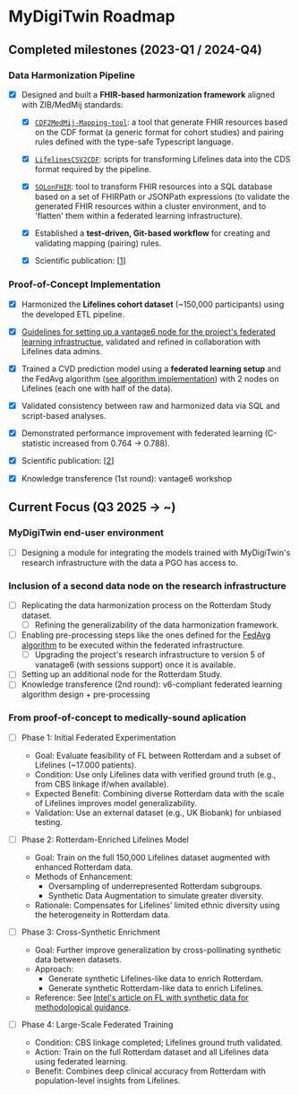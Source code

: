# MyDigiTwin Roadmap


## Completed milestones (2023-Q1 / 2024-Q4)


### Data Harmonization Pipeline
- [x] Designed and built a **FHIR-based harmonization framework** aligned with ZIB/MedMij standards:
  - [X]  [`CDF2MedMij-Mapping-tool`](https://github.com/MyDigiTwinNL/CDF2Medmij-Mapping-tool): a tool that generate FHIR resources based on the CDF format (a generic format for cohort studies) and pairing rules defined with the type-safe Typescript language.
  - [X] [`LifelinesCSV2CDF`](https://github.com/MyDigiTwinNL/LifelinesCSV2CDF): scripts for transforming Lifelines data into the CDS format required by the pipeline.
  - [X]  [`SQLonFHIR`](https://github.com/MyDigiTwinNL/SQLonFHIRProjections): tool to transform FHIR resources into a SQL database based on a set of FHIRPath or JSONPath expressions (to validate the generated FHIR resources within a cluster environment, and to 'flatten' them within a federated learning infrastructure).
  - [X] Established a **test-driven, Git-based workflow** for creating and validating mapping (pairing) rules.
  - [X] Scientific publication: [[1](https://dspace.library.uu.nl/bitstream/handle/1874/455542/SHTI-316-SHTI240735.pdf?sequence=1)]


### Proof-of-Concept Implementation
- [X] Harmonized the **Lifelines cohort dataset** (~150,000 participants) using the developed ETL pipeline.
- [X] [Guidelines for setting up a vantage6 node for the project's federated learning infrastructue](https://github.com/MyDigiTwinNL/MyDigiTwin-federeated-learning-node-setup-guidelines), validated and refined in collaboration with Lifelines data admins.
- [X] Trained a CVD prediction model using a **federated learning setup** and the FedAvg algorithm ([see algorithm implementation](https://github.com/MyDigiTwinNL/FedAvg_vantage6)) with 2 nodes on Lifelines (each one with half of the data).
- [X] Validated consistency between raw and harmonized data via SQL and script-based analyses.
- [X] Demonstrated performance improvement with federated learning (C-statistic increased from 0.764 → 0.788).
- [X] Scientific publication: [[2](https://arxiv.org/pdf/2501.12193)]
- [X] Knowledge transference (1st round): vantage6 workshop



## Current Focus (Q3 2025 -> ~)

### MyDigiTwin end-user environment

- [ ] Designing a module for integrating the models trained with MyDigiTwin's research infrastructure with the data a PGO has access to.

### Inclusion of a second data node on the research infrastructure

- [ ] Replicating the data harmonization process on the Rotterdam Study dataset.
  - [ ] Refining the generalizability of the data harmonization framework.
- [ ] Enabling pre-processing steps like the ones defined for the [FedAvg algorithm](https://github.com/MyDigiTwinNL/FedAvg_vantage6) to be executed within the federated infrastructure.
  - [ ] Upgrading the project's research infrastructure to version 5 of vanatage6 (with sessions support) once it is available.
- [ ] Setting up an additional node for the Rotterdam Study.
- [ ] Knowledge transference (2nd round): v6-compliant federated learning algorithm design + pre-processing

### From proof-of-concept to medically-sound aplication

- [ ] Phase 1: Initial Federated Experimentation
    - Goal: Evaluate feasibility of FL between Rotterdam and a subset of Lifelines (~17.000 patients).
    - Condition: Use only Lifelines data with verified ground truth (e.g., from CBS linkage if/when available).
    - Expected Benefit: Combining diverse Rotterdam data with the scale of Lifelines improves model generalizability.
    - Validation: Use an external dataset (e.g., UK Biobank) for unbiased testing.

- [ ] Phase 2: Rotterdam-Enriched Lifelines Model
    - Goal: Train on the full 150,000 Lifelines dataset augmented with enhanced Rotterdam data.
    - Methods of Enhancement:
        - Oversampling of underrepresented Rotterdam subgroups.
        - Synthetic Data Augmentation to simulate greater diversity.
    - Rationale: Compensates for Lifelines’ limited ethnic diversity using the heterogeneity in Rotterdam data.

- [ ] Phase 3: Cross-Synthetic Enrichment
    - Goal: Further improve generalization by cross-pollinating synthetic data between datasets.
    - Approach:
        - Generate synthetic Lifelines-like data to enrich Rotterdam.
        - Generate synthetic Rotterdam-like data to enrich Lifelines.
    - Reference: See [Intel's article on FL with synthetic data for methodological guidance](https://medium.com/intel-tech/the-power-of-federated-learning-with-synthetic-data-a-perfect-symbiosis-for-speed-and-performance-f2e529d061e6).

- [ ] Phase 4: Large-Scale Federated Training
    - Condition: CBS linkage completed; Lifelines ground truth validated.
    - Action: Train on the full Rotterdam dataset and all Lifelines data using federated learning.
    - Benefit: Combines deep clinical accuracy from Rotterdam with population-level insights from Lifelines.


